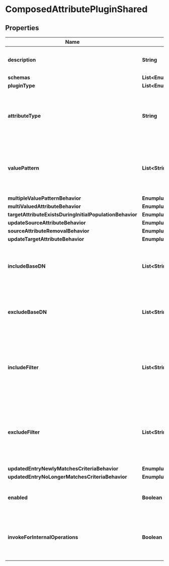 

# ComposedAttributePluginShared


## Properties

| Name | Type | Description | Notes |
|------------ | ------------- | ------------- | -------------|
|**description** | **String** | A description for this Plugin |  [optional] |
|**schemas** | **List&lt;EnumcomposedAttributePluginSchemaUrn&gt;** |  |  |
|**pluginType** | **List&lt;EnumpluginPluginTypeProp&gt;** |  |  [optional] |
|**attributeType** | **String** | The name or OID of the attribute type for which values are to be generated. |  |
|**valuePattern** | **List&lt;String&gt;** | Specifies a pattern for constructing the values to use for the target attribute type. |  |
|**multipleValuePatternBehavior** | **EnumpluginMultipleValuePatternBehaviorProp** |  |  [optional] |
|**multiValuedAttributeBehavior** | **EnumpluginMultiValuedAttributeBehaviorProp** |  |  [optional] |
|**targetAttributeExistsDuringInitialPopulationBehavior** | **EnumpluginTargetAttributeExistsDuringInitialPopulationBehaviorProp** |  |  [optional] |
|**updateSourceAttributeBehavior** | **EnumpluginUpdateSourceAttributeBehaviorProp** |  |  [optional] |
|**sourceAttributeRemovalBehavior** | **EnumpluginSourceAttributeRemovalBehaviorProp** |  |  [optional] |
|**updateTargetAttributeBehavior** | **EnumpluginUpdateTargetAttributeBehaviorProp** |  |  [optional] |
|**includeBaseDN** | **List&lt;String&gt;** | The set of base DNs below which composed values may be generated. |  [optional] |
|**excludeBaseDN** | **List&lt;String&gt;** | The set of base DNs below which composed values will not be generated. |  [optional] |
|**includeFilter** | **List&lt;String&gt;** | The set of search filters that identify entries for which composed values may be generated. |  [optional] |
|**excludeFilter** | **List&lt;String&gt;** | The set of search filters that identify entries for which composed values will not be generated. |  [optional] |
|**updatedEntryNewlyMatchesCriteriaBehavior** | **EnumpluginUpdatedEntryNewlyMatchesCriteriaBehaviorProp** |  |  [optional] |
|**updatedEntryNoLongerMatchesCriteriaBehavior** | **EnumpluginUpdatedEntryNoLongerMatchesCriteriaBehaviorProp** |  |  [optional] |
|**enabled** | **Boolean** | Indicates whether the plug-in is enabled for use. |  |
|**invokeForInternalOperations** | **Boolean** | Indicates whether the plug-in should be invoked for internal operations. |  [optional] |



